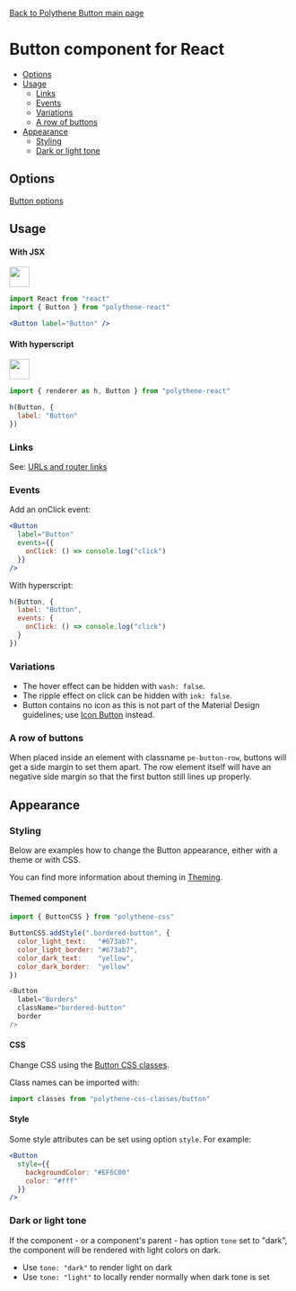 [Back to Polythene Button main page](../button.md)

# Button component for React

<!-- MarkdownTOC autolink="true" autoanchor="true" bracket="round" -->

- [Options](#options)
- [Usage](#usage)
  - [Links](#links)
  - [Events](#events)
  - [Variations](#variations)
  - [A row of buttons](#a-row-of-buttons)
- [Appearance](#appearance)
  - [Styling](#styling)
  - [Dark or light tone](#dark-or-light-tone)

<!-- /MarkdownTOC -->

<a name="options"></a>
## Options

[Button options](../button.md)


<a name="usage"></a>
## Usage

#### With JSX

<a href="https://jsfiddle.net/ArthurClemens/5db99xoj/" target="_blank"><img src="https://arthurclemens.github.io/assets/polythene/docs/try-out-green.gif" height="36" /></a>

~~~jsx
import React from "react"
import { Button } from "polythene-react"

<Button label="Button" />
~~~

#### With hyperscript

<a href="https://jsfiddle.net/ArthurClemens/5z374g58/" target="_blank"><img src="https://arthurclemens.github.io/assets/polythene/docs/try-out-green.gif" height="36" /></a>

~~~javascript
import { renderer as h, Button } from "polythene-react"

h(Button, {
  label: "Button"
})
~~~

<a name="links"></a>
### Links

See: [URLs and router links](../../handling-urls.md)


<a name="events"></a>
### Events

Add an onClick event:

~~~jsx
<Button
  label="Button"
  events={{
    onClick: () => console.log("click")
  }}
/>
~~~

With hyperscript:

~~~javascript
h(Button, {
  label: "Button",
  events: {
    onClick: () => console.log("click")
  }
})
~~~

<a name="variations"></a>
### Variations

* The hover effect can be hidden with `wash: false`.
* The ripple effect on click can be hidden with `ink: false`.
* Button contains no icon as this is not part of the Material Design guidelines; use [Icon Button](../icon-button.md) instead.


<a name="a-row-of-buttons"></a>
### A row of buttons

When placed inside an element with classname `pe-button-row`, buttons will get a side margin to set them apart. The row element itself will have an negative side margin so that the first button still lines up properly.


<a name="appearance"></a>
## Appearance

<a name="styling"></a>
### Styling

Below are examples how to change the Button appearance, either with a theme or with CSS.

You can find more information about theming in [Theming](../../theming.md).

#### Themed component

~~~javascript
import { ButtonCSS } from "polythene-css"

ButtonCSS.addStyle(".bordered-button", {
  color_light_text:   "#673ab7",
  color_light_border: "#673ab7",
  color_dark_text:    "yellow",
  color_dark_border:  "yellow"
})

<Button
  label="Borders"
  className="bordered-button"
  border
/>
~~~

#### CSS

Change CSS using the [Button CSS classes](../../../packages/polythene-css-classes/button.js).

Class names can be imported with:

~~~javascript
import classes from "polythene-css-classes/button"
~~~

#### Style

Some style attributes can be set using option `style`. For example:

~~~jsx
<Button
  style={{
    backgroundColor: "#EF6C00"
    color: "#fff"
  }}
/>
~~~

<a name="dark-or-light-tone"></a>
### Dark or light tone

If the component - or a component's parent - has option `tone` set to "dark", the component will be rendered with light colors on dark. 

* Use `tone: "dark"` to render light on dark
* Use `tone: "light"` to locally render normally when dark tone is set


